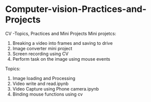 # Computer-vision-Practices-and-Projects
CV -Topics, Practices and Mini Projects 
Mini projetcs:
1. Breaking a video into frames and saving to drive
2. Image converter mini project
3. Screen recording using CV
4. Perform task on the image using mouse events
   
Topics:
1. Image loading and Processing
2. Video write and read.ipynb
3. Video Capture using Phone camera.ipynb
4. Binding mouse functions using cv
